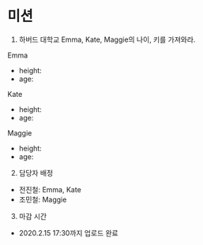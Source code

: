 # 미션

1. 하버드 대학교 Emma, Kate, Maggie의 나이, 키를 가져와라.

Emma
- height:
- age:

Kate
- height:
- age:

Maggie
- height:
- age:

2. 담당자 배정

* 전진철: Emma, Kate
* 조민철: Maggie

3. 마감 시간

* 2020.2.15 17:30까지 업로드 완료
